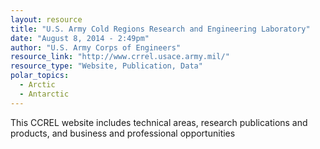 ```yaml
---
layout: resource
title: "U.S. Army Cold Regions Research and Engineering Laboratory"
date: "August 8, 2014 - 2:49pm"
author: "U.S. Army Corps of Engineers"
resource_link: "http://www.crrel.usace.army.mil/"
resource_type: "Website, Publication, Data"
polar_topics:
  - Arctic
  - Antarctic
---
```


This CCREL website includes technical areas, research publications and products, and business and professional opportunities